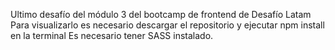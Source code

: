 Ultimo desafío del módulo 3 del bootcamp de frontend de Desafío Latam
Para visualizarlo es necesario descargar el repositorio y ejecutar npm install en la terminal
Es necesario tener SASS instalado.

